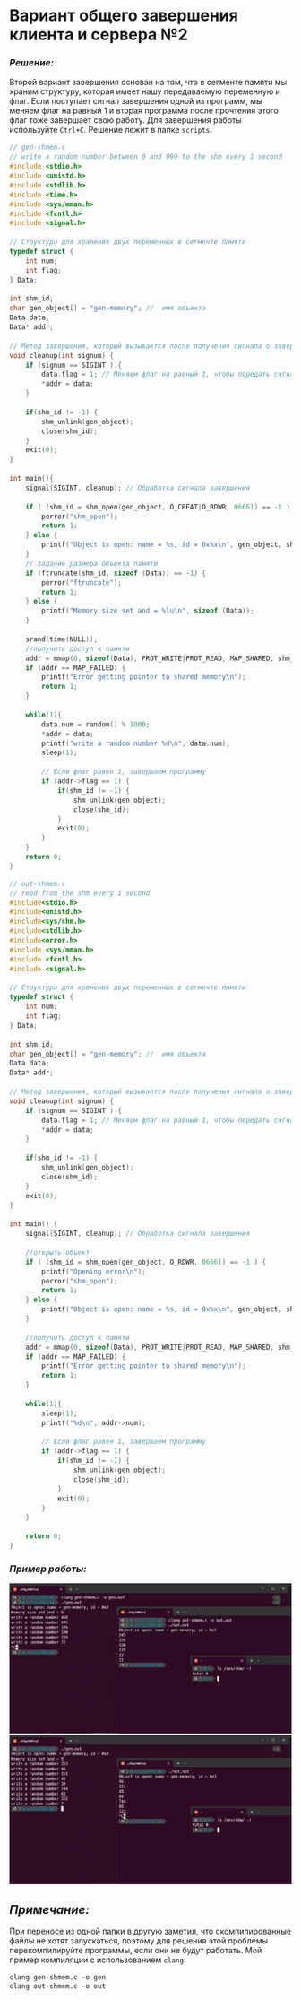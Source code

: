# Вариант общего завершения клиента и сервера №2

### _Решение:_ 
Второй вариант завершения основан на том, что в сегменте памяти мы храним структуру, которая имеет нашу передаваемую переменную и флаг. Если поступает сигнал завершения одной из программ, мы меняем флаг на равный 1 и вторая программа после прочтения этого флаг тоже завершает свою работу. Для завершения работы используйте `Ctrl+C`. Решение лежит в папке `scripts`.

``` c
// gen-shmem.c
// write a random number between 0 and 999 to the shm every 1 second
#include <stdio.h>
#include <unistd.h>
#include <stdlib.h>
#include <time.h>
#include <sys/mman.h>
#include <fcntl.h>
#include <signal.h>

// Структура для хранения двух переменных в сегменте памяти
typedef struct {
    int num;
    int flag;
} Data;

int shm_id;
char gen_object[] = "gen-memory"; //  имя объекта
Data data;
Data* addr;

// Метод завершения, который вызывается после получения сигнала о завершении
void cleanup(int signum) {
    if (signum == SIGINT ) {
        data.flag = 1; // Меняем флаг на равный 1, чтобы передать сигнал о завершении
        *addr = data;
    }

    if(shm_id != -1) {
        shm_unlink(gen_object);
        close(shm_id);
    }
    exit(0);
}

int main(){
    signal(SIGINT, cleanup); // Обработка сигнала завершения

    if ( (shm_id = shm_open(gen_object, O_CREAT|O_RDWR, 0666)) == -1 ) {
        perror("shm_open");
        return 1;
    } else {
        printf("Object is open: name = %s, id = 0x%x\n", gen_object, shm_id);
    }
    // Задание размера объекта памяти
    if (ftruncate(shm_id, sizeof (Data)) == -1) {
        perror("ftruncate");
        return 1;
    } else {
        printf("Memory size set and = %lu\n", sizeof (Data));
    }

    srand(time(NULL));
    //получить доступ к памяти
    addr = mmap(0, sizeof(Data), PROT_WRITE|PROT_READ, MAP_SHARED, shm_id, 0);
    if (addr == MAP_FAILED) {
        printf("Error getting pointer to shared memory\n");
        return 1;
    }

    while(1){
        data.num = random() % 1000;
        *addr = data;
        printf("write a random number %d\n", data.num);
        sleep(1);

        // Если флаг равен 1, завершаем программу
        if (addr->flag == 1) {
            if(shm_id != -1) {
                shm_unlink(gen_object);
                close(shm_id);
            }
            exit(0);
        }
    }
    return 0;
}
```

``` c
// out-shmem.c
// read from the shm every 1 second
#include<stdio.h>
#include<unistd.h>
#include<sys/shm.h>
#include<stdlib.h>
#include<error.h>
#include <sys/mman.h>
#include <fcntl.h>
#include <signal.h>

// Структура для хранения двух переменных в сегменте памяти
typedef struct {
    int num;
    int flag;
} Data;

int shm_id;
char gen_object[] = "gen-memory"; //  имя объекта
Data data;
Data* addr;

// Метод завершения, который вызывается после получения сигнала о завершении
void cleanup(int signum) {
    if (signum == SIGINT ) {
        data.flag = 1; // Меняем флаг на равный 1, чтобы передать сигнал о завершении 
        *addr = data;
    }
    
    if(shm_id != -1) {
        shm_unlink(gen_object);
        close(shm_id);
    }
    exit(0);
}

int main() {
    signal(SIGINT, cleanup); // Обработка сигнала завершения

    //открыть объект
    if ( (shm_id = shm_open(gen_object, O_RDWR, 0666)) == -1 ) {
        printf("Opening error\n");
        perror("shm_open");
        return 1;
    } else {
        printf("Object is open: name = %s, id = 0x%x\n", gen_object, shm_id);
    }

    //получить доступ к памяти
    addr = mmap(0, sizeof(Data), PROT_WRITE|PROT_READ, MAP_SHARED, shm_id, 0);
    if (addr == MAP_FAILED) {
        printf("Error getting pointer to shared memory\n");
        return 1;
    }

    while(1){
        sleep(1);
        printf("%d\n", addr->num);

        // Если флаг равен 1, завершаем программу
        if (addr->flag == 1) {
            if(shm_id != -1) {
                shm_unlink(gen_object);
                close(shm_id);
            }
            exit(0);
        }
    }

    return 0;
}
```
### _Пример работы:_
![alt text](screenshots/image.png)
![alt text](screenshots/image-1.png)

## _Примечание:_
При переносе из одной папки в другую заметил, что скомпилированные файлы не хотят запускаться, поэтому для решения этой проблемы перекомпилируйте программы, если они не будут работать. Мой пример компиляции с использованием `clang`:
```
clang gen-shmem.c -o gen
clang out-shmem.c -o out
```